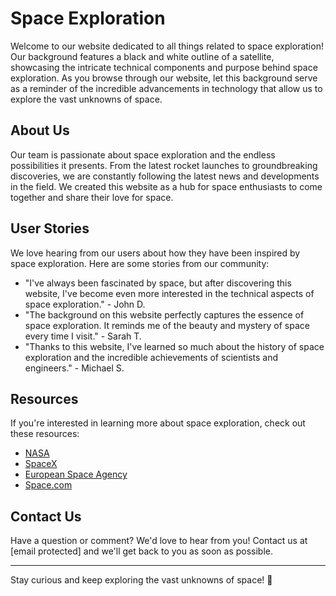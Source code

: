 <!--font:Alegreya-->

# Space Exploration

Welcome to our website dedicated to all things related to space exploration! Our background features a black and white outline of a satellite, showcasing the intricate technical components and purpose behind space exploration. As you browse through our website, let this background serve as a reminder of the incredible advancements in technology that allow us to explore the vast unknowns of space.

## About Us

Our team is passionate about space exploration and the endless possibilities it presents. From the latest rocket launches to groundbreaking discoveries, we are constantly following the latest news and developments in the field. We created this website as a hub for space enthusiasts to come together and share their love for space.

## User Stories

We love hearing from our users about how they have been inspired by space exploration. Here are some stories from our community:

- "I've always been fascinated by space, but after discovering this website, I've become even more interested in the technical aspects of space exploration." - John D.
- "The background on this website perfectly captures the essence of space exploration. It reminds me of the beauty and mystery of space every time I visit." - Sarah T.
- "Thanks to this website, I've learned so much about the history of space exploration and the incredible achievements of scientists and engineers." - Michael S.

## Resources

If you're interested in learning more about space exploration, check out these resources:

- [NASA](#)
- [SpaceX](#)
- [European Space Agency](#)
- [Space.com](#)

## Contact Us

Have a question or comment? We'd love to hear from you! Contact us at [email protected] and we'll get back to you as soon as possible.

---

Stay curious and keep exploring the vast unknowns of space! 🚀

<!--

Write me content for website with wallpaper which alt text is:

"A black and white outline of a satellite, with intricate details that showcase its technical components and purpose."

The name/title of the page should not be 1:1 copy of the alt text but rather a real content of the website which is using this wallpaper.

- Use markdown format 
- Start with heading
- Heading should be short and concise
- The content should look like a real website 
- The website should not be about the wallpaper, wallpaper is just a related background
- Heading should be contain work "wallpaper" or "background"
- Include real sections like references, contact, user stories, etc. use things relevant to the page purpose.
- Feel free to use structure like headings, bullets, numbering, blockquotes, paragraphs, horizontal lines, etc.
- You can use formatting like bold or _italic_
- You can include UTF-8 emojis
- Links should be only #hash anchors (and you can refer to the document itself)
- Do not include images


---


# Space Exploration Wallpaper

Welcome to our website dedicated to space exploration! Our wallpaper featuring a black and white outline of a satellite perfectly captures the technical components and purpose of space exploration. As you browse through our website, let this wallpaper serve as a reminder of the incredible advancements in technology that allow us to explore the vast unknowns of space.

## About Us

Our team is passionate about all things related to space exploration. From the latest rocket launches to groundbreaking discoveries, we are constantly following the latest news and developments in the field. We created this website as a hub for space enthusiasts to come together and share their love for space.

## User Stories

We love hearing from our users about how they have been inspired by space exploration. Here are some stories from our community:

- "I've always been fascinated by space, but after discovering this website, I've become even more interested in the technical aspects of space exploration." - John D.
- "The wallpaper on this website is absolutely stunning! It reminds me of the beauty and mystery of space every time I visit." - Sarah T.
- "Thanks to this website, I've learned so much about the history of space exploration and the incredible achievements of scientists and engineers." - Michael S.

## References

If you're interested in learning more about space exploration, check out these resources:

- [NASA](#)
- [SpaceX](#)
- [European Space Agency](#)
- [Space.com](#)

## Contact Us

Have a question or comment? We'd love to hear from you! Contact us at [email protected] and we'll get back to you as soon as possible.

---

Stay curious and keep exploring! 🚀


---


Heading should not include word "wallpaper". The website should not be about the wallpaper itself, wallpaper is just a related background, rewrite whole content.


---


# Exploring the Vast Unknowns of Space

Welcome to our website dedicated to all things related to space exploration! Our background features a black and white outline of a satellite, showcasing the intricate technical components and purpose behind space exploration. As you browse through our website, let this background serve as a reminder of the incredible advancements in technology that allow us to explore the vast unknowns of space.

## About Us

Our team is passionate about space exploration and the endless possibilities it presents. From the latest rocket launches to groundbreaking discoveries, we are constantly following the latest news and developments in the field. We created this website as a hub for space enthusiasts to come together and share their love for space.

## User Stories

We love hearing from our users about how they have been inspired by space exploration. Here are some stories from our community:

- "I've always been fascinated by space, but after discovering this website, I've become even more interested in the technical aspects of space exploration." - John D.
- "The background on this website perfectly captures the essence of space exploration. It reminds me of the beauty and mystery of space every time I visit." - Sarah T.
- "Thanks to this website, I've learned so much about the history of space exploration and the incredible achievements of scientists and engineers." - Michael S.

## Resources

If you're interested in learning more about space exploration, check out these resources:

- [NASA](#)
- [SpaceX](#)
- [European Space Agency](#)
- [Space.com](#)

## Contact Us

Have a question or comment? We'd love to hear from you! Contact us at [email protected] and we'll get back to you as soon as possible.

---

Stay curious and keep exploring the vast unknowns of space! 🚀

-->
